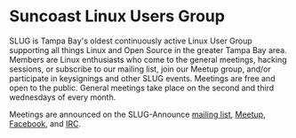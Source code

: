 <a name="about"></a>
# Suncoast Linux Users Group

SLUG is Tampa Bay's oldest continuously active Linux User Group
supporting all things Linux and Open Source in the greater Tampa Bay area.
Members are Linux enthusiasts who come to the general meetings, hacking sessions,
or subscribe to our mailing list, join our Meetup group, and/or participate in
keysignings and other SLUG events.  Meetings are free and open to the public.
General meetings take place on the second and third wednesdays of every month.

Meetings are announced on the SLUG-Announce [mailing list][lists], [Meetup][meetup],
[Facebook][facebook], and [IRC][irc].

[meetup]: http://meetup.suncoastlug.org
[facebook]: https://www.facebook.com/groups/slug.fl/
[irc]: /page/irc.html
[lists]: /page/lists.html
